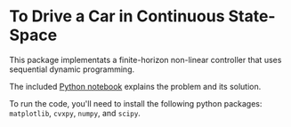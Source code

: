 To Drive a Car in Continuous State-Space
===========
This package implementats a finite-horizon non-linear controller that uses sequential dynamic programming.

The included [Python notebook](http://nbviewer.ipython.org/github/a-rahimi/sqp-control/blob/master/Following%20an%20Uncertain%20Path.ipynb) explains the problem and its solution.

To run the code, you'll need to install the following python packages: `matplotlib`, `cvxpy`, `numpy`, and `scipy`.
